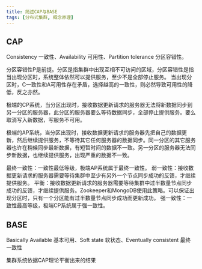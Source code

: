 ```yaml
---
title: 简述CAP与BASE
tags: [分布式集群, 概念原理]
---
```


## CAP

Consistency 一致性、Availability 可用性、Partition tolerance 分区容错性。

分区容错性P是前提。分区是指集群中出现互相不可访问的区域，分区容错性是指当出现分区时，系统整体依然可以提供服务，至少不是全部停止服务。
当出现分区时，C一致性和A可用性存在矛盾，选择越高的一致性，则必然导致可用性的降低，反之亦然。

极端的CP系统，当分区出现时，接收数据更新请求的服务器无法将新数据同步到另一分区的服务器，此分区的服务器要么等待数据同步，全部停止提供服务。要么取消写入新数据，写服务不可用。

极端的AP系统，当分区出现时，接收数据更新请求的服务器先把自己的数据更新，然后继续提供服务，不等待其它任何服务器的数据同步。同一分区的其它服务器也许在稍候同步最新数据，有短暂时间的数据不一致。另一分区的服务器无法同步新数据，也继续提供服务，出现严重的数据不一致。

最终一致性：一致性最低等级，极端AP系统属于最终一致性。
弱一致性：接收数据更新请求的服务器需要等待集群中至少有另外一个节点同步成功的反馈，才继续提供服务。
平衡：接收数据更新请求的服务器需要等待集群中过半数量节点同步成功的反馈，才继续提供服务。Zookeeper和MongoDB使用此策略。可以保证出现分区时，只有一个分区能有过半数量节点同步成功而更新成功。
强一致性：一致性最高等级，极端CP系统属于强一致性。

## BASE

Basically Available 基本可用、Soft state 软状态、Eventually consistent 最终一致性

集群系统依据CAP理论平衡出来的结果

